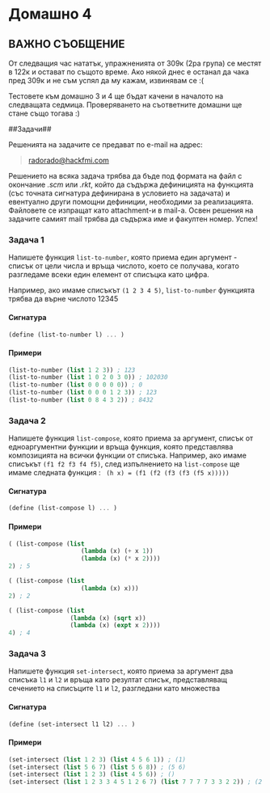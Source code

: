 Домашно 4
===========

## ВАЖНО СЪОБЩЕНИЕ ##

От следващия час нататък, упражненията от 309к (2ра група) се местят в 122к и остават по същото време.
Ако някой днес е останал да чака пред 309к и не съм успял да му кажам, извинявам се :(

Тестовете към домашно 3 и 4 ще бъдат качени в началото на следващата седмица.
Проверяването на съответните домашни ще стане също тогава :)

##Задачи##

Решенията на задачите се предават по e-mail на адрес:

> radorado@hackfmi.com

Решението на всяка задача трябва да бъде под формата на файл с окончание *.scm* или *.rkt*, който да съдържа дефиницията на функцията (със точната сигнатура дефинирана в условието на задачата) и евентуално други помощни дефиниции, необходими за реализацията. Файловете се изпращат като attachment-и в mail-a. Освен решения на задачите самият mail трябва да съдържа име и факултен номер. Успех!

### Задача 1 ###

Напишете функция ```list-to-number```, която приема един аргумент - списък от цели числа и връща числото, което се получава, когато разгледаме всеки един елемент от списъцка като цифра.

Например, ако имаме списъкът ```(1 2 3 4 5)```, ```list-to-number``` функцията трябва да върне числото 12345

#### Сигнатура ####

```scheme
(define (list-to-number l) ... )
```
#### Примери ####

```scheme
(list-to-number (list 1 2 3)) ; 123
(list-to-number (list 1 0 2 0 3 0)) ; 102030
(list-to-number (list 0 0 0 0 0)) ; 0
(list-to-number (list 0 0 0 1 2 3)) ; 123
(list-to-number (list 0 8 4 3 2)) ; 8432
```

### Задача 2 ###

Напишете функция ```list-compose```, която приема за аргумент, списък от едноаргументни функции и връща функция, която представлява композицията на всички функции от списъка.
Например, ако имаме списъкът ```(f1 f2 f3 f4 f5)```, след изпълнението на ```list-compose``` ще имаме следната функция : ``` (h x) = (f1 (f2 (f3 (f3 (f5 x)))))```

#### Сигнатура ####

```scheme
(define (list-compose l) ... )
```

#### Примери ####

```scheme 
( (list-compose (list 
                    (lambda (x) (+ x 1)) 
                    (lambda (x) (* x 2)))) 
2) ; 5

( (list-compose (list 
                    (lambda (x) x))) 
2) ; 2

( (list-compose (list 
                 (lambda (x) (sqrt x))
                 (lambda (x) (expt x 2)))) 
4) ; 4
```

### Задача 3 ###

Напишете функция ```set-intersect```, която приема за аргумент два списъка ```l1``` и ```l2``` и връща като резултат списък, представляващ сечението на списъците ```l1``` и ```l2```, разгледани като множества

#### Сигнатура ####

```scheme
(define (set-intersect l1 l2) ... )
```

#### Примери ####
```scheme
(set-intersect (list 1 2 3) (list 4 5 6 1)) ; (1)
(set-intersect (list 5 6 7) (list 5 6 8)) ; (5 6)
(set-intersect (list 1 2 3) (list 4 5 6)) ; ()
(set-intersect (list 1 2 3 3 4 5 1 2 6 7) (list 7 7 7 7 3 3 2 2)) ; (2 3 7)
```